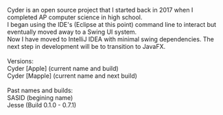 Cyder is an open source project that I started back in 2017 when I completed AP computer science in high school. <br/>
I began using the IDE's (Eclipse at this point) command line to interact but eventually moved away to a Swing UI system. <br/>
Now I have moved to IntelliJ IDEA with minimal swing dependencies. The next step in development will be to transition to JavaFX.<br/>
<br/>
Versions:<br/>
Cyder [Apple] (current name and build)<br/>
Cyder [Mapple] (current name and next build)<br/>
<br/>
Past names and builds:<br/> 
SASID (begining name)<br/>
Jesse (Build 0.1.0 - 0.7.1)<br/>
